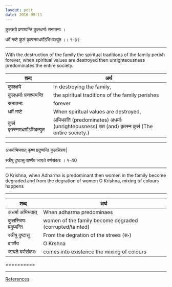 ```yaml
---
layout: post
date: 2016-09-11
---
```


कुलक्षये प्रणश्यन्ति कुलधर्माः सनातनाः ।

 धर्मे नष्टे कुलं कृत्स्नमधर्मोऽभिभवत्युत ।। १-३९


-----

With the destruction of the family the spiritual traditions of the family perish forever, when spiritual values are destroyed then unrighteousness predominates the entire society.

|शब्द|  अर्थ |
|---|---|
| कुलक्षये  | In destroying the family, |
| कुलधर्माः प्रणश्ययन्ति | the spiritual traditions of the family perishes|
| सनातनाः | forever|
|धर्मे नष्टे  | When spiritual values are destroyed, |
| कुलं कृत्स्नमधर्मोऽभिवत्युत  | अभिभवति (predominates) अधर्माः (unrighteousness) उत (and) कृत्स्न  कुलं (The entire society.)  |


-----



अधर्माभिभवात् कृष्ण प्रदुष्यन्ति कुलस्त्रियः|

स्त्रीषु दुष्टासु वार्ष्णेय जायते वर्णसंकरः । १-40

----

O Krishna, when Adharma is predominant then women in the family become degraded and from the degration of women O Krishna, mixing of colours happens

-----

|शब्द|  अर्थ |
|---|---|
| अधर्मा अभिभवात् |When adharma predominaes |
|कुलस्त्रियः प्रदुष्यन्ति| women of the family become degraded (corrupted/tainted)|
| स्त्रीषु दुष्टासु | From the degration of the strees (स॰)|
| वार्ष्णेय | O Krshna|
| जायते वर्णसंकरः | comes into existence the mixing of colours|


==========


----



[References](http://www.bhagavad-gita.org/Gita/verse-01-31.html)
